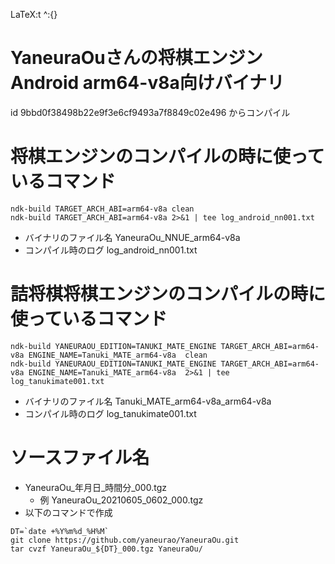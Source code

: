 LaTeX:t \^:{}

YaneuraOuさんの将棋エンジンAndroid arm64-v8a向けバイナリ
========================================================

id 9bbd0f38498b22e9f3e6cf9493a7f8849c02e496 からコンパイル

将棋エンジンのコンパイルの時に使っているコマンド
================================================

``` {.bash}
ndk-build TARGET_ARCH_ABI=arm64-v8a clean
ndk-build TARGET_ARCH_ABI=arm64-v8a 2>&1 | tee log_android_nn001.txt
```

-   バイナリのファイル名  YaneuraOu\_NNUE\_arm64-v8a
-   コンパイル時のログ  log\_android\_nn001.txt

詰将棋将棋エンジンのコンパイルの時に使っているコマンド
======================================================

``` {.bash}
ndk-build YANEURAOU_EDITION=TANUKI_MATE_ENGINE TARGET_ARCH_ABI=arm64-v8a ENGINE_NAME=Tanuki_MATE_arm64-v8a  clean
ndk-build YANEURAOU_EDITION=TANUKI_MATE_ENGINE TARGET_ARCH_ABI=arm64-v8a ENGINE_NAME=Tanuki_MATE_arm64-v8a  2>&1 | tee log_tanukimate001.txt
```

-   バイナリのファイル名  Tanuki\_MATE\_arm64-v8a\_arm64-v8a
-   コンパイル時のログ log\_tanukimate001.txt

ソースファイル名
================

-   YaneuraOu\_年月日\_時間分\_000.tgz
    -   例  YaneuraOu\_20210605\_0602\_000.tgz
-   以下のコマンドで作成

``` {.bash}
DT=`date +%Y%m%d_%H%M`
git clone https://github.com/yaneurao/YaneuraOu.git
tar cvzf YaneuraOu_${DT}_000.tgz YaneuraOu/
```

